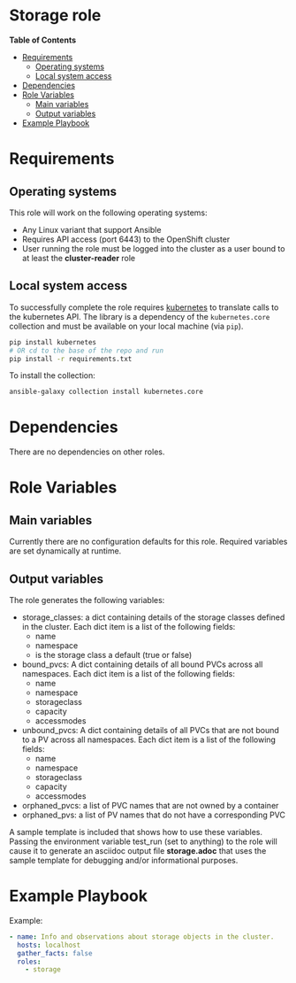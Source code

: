 # Storage role

**Table of Contents**
- [Requirements](#requirements)
  * [Operating systems](#operating-systems)
  * [Local system access](#local-system-access)
- [Dependencies](#dependencies)
- [Role Variables](#role-variables)
  * [Main variables](#main-variables)
  * [Output variables](#output-variables)
- [Example Playbook](#example-playbook)

# Requirements
## Operating systems
This role will work on the following operating systems:

 * Any Linux variant that support Ansible
 * Requires API access (port 6443) to the OpenShift cluster
 * User running the role must be logged into the cluster as a user bound to at least the **cluster-reader** role

## Local system access

To successfully complete the role requires [kubernetes](https://pypi.org/project/kubernetes/) to translate calls to the kubernetes API. The library is a dependency of the `kubernetes.core` collection and must be available on your local machine (via `pip`).

```sh
pip install kubernetes
# OR cd to the base of the repo and run
pip install -r requirements.txt
```

To install the collection:
```sh
ansible-galaxy collection install kubernetes.core
```

# Dependencies

There are no dependencies on other roles.

# Role Variables

## Main variables

Currently there are no configuration defaults for this role. Required variables are set dynamically at runtime.

## Output variables

The role generates the following variables:

- storage_classes: a dict containing details of the storage classes defined in the cluster.  Each dict item is a list of the following fields:
  - name
  - namespace
  - is the storage class a default (true or false)
- bound_pvcs: A dict containing details of all bound PVCs across all namespaces. Each dict item is a list of the following fields:
  - name
  - namespace
  - storageclass
  - capacity
  - accessmodes
- unbound_pvcs: A dict containing details of all PVCs that are not bound to a PV across all namespaces. Each dict item is a list of the following fields:
  - name
  - namespace
  - storageclass
  - capacity
  - accessmodes
- orphaned_pvcs: a list of PVC names that are not owned by a container
- orphaned_pvs: a list of PV names that do not have a corresponding PVC

A sample template is included that shows how to use these variables.  Passing the environment variable test_run (set to anything) to the role will cause it to generate an asciidoc output file __storage.adoc__ that uses the sample template for debugging and/or informational purposes.

# Example Playbook

Example:

```yaml
- name: Info and observations about storage objects in the cluster.
  hosts: localhost
  gather_facts: false
  roles:
    - storage
```
